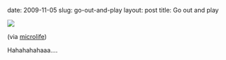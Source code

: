 date: 2009-11-05
slug: go-out-and-play
layout: post
title: Go out and play


<a href="http://9gag.com/gag/13789"><img src="/tumblr_files/tumblr_kslbfyUSUS1qzxzwwo1_500.jpg"/></a><br/><p>(via <a href="http://microlife.tumblr.com/" target="_blank">microlife</a>)</p>

<p>Hahahahahaaa&#8230;.</p>
